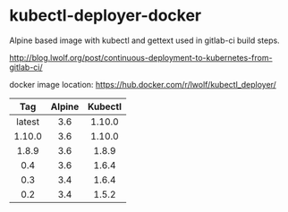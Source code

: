 # kubectl-deployer-docker
Alpine based image with kubectl and gettext used in gitlab-ci build steps.

http://blog.lwolf.org/post/continuous-deployment-to-kubernetes-from-gitlab-ci/

docker image location: https://hub.docker.com/r/lwolf/kubectl_deployer/

|Tag       | Alpine |   Kubectl    |
|:--------:|:------:|:------------:|
|latest    |3.6     |1.10.0        |
|1.10.0    |3.6     |1.10.0        |
|1.8.9     |3.6     |1.8.9         |
|0.4       |3.6     |1.6.4         |
|0.3       |3.4     |1.6.4         |
|0.2       |3.4     |1.5.2         |

